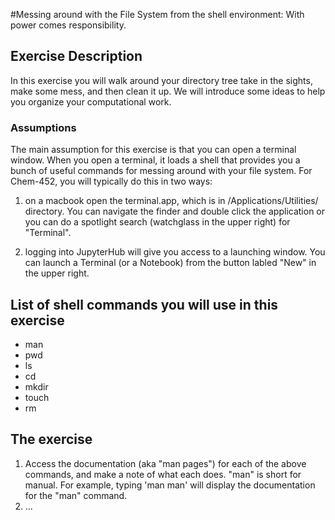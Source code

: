#Messing around with the File System from the shell environment: With power comes responsibility. 

## Exercise Description
In this exercise you will walk around your directory tree take in the sights, make some mess, and then clean it up.  We will introduce some ideas to help you organize your computational work. 


### Assumptions
The main assumption for this exercise is that you can open a terminal window. When you open a terminal, it loads a shell that provides you a bunch of useful commands for messing around with your file system.  For Chem-452, you will typically do this in two ways:

  1. on a macbook open the terminal.app, which is in /Applications/Utilities/ directory. You can navigate the finder and double click the application or you can do a spotlight search (watchglass in the upper right) for "Terminal".

  2. logging into JupyterHub will give you access to a launching window. You can launch a Terminal (or a Notebook) from the button labled "New" in the upper right. 

## List of shell commands you will use in this exercise 

* man
* pwd
* ls
* cd
* mkdir
* touch
* rm

## The exercise

  1. Access the documentation (aka "man pages") for each of the above commands, and make a note of what each does. "man" is short for manual. For example, typing 'man man' will display the documentation for the "man" command.     
  2. ... 
     

